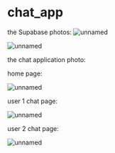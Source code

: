 # chat_app

the Supabase photos:
![unnamed](https://github.com/user-attachments/assets/6d23d6ee-548b-449d-a67b-ec202ae03f53)

![unnamed](https://github.com/user-attachments/assets/a97d9553-c48b-4275-bbc3-8faf528e685a)

the chat application photo:

home page:

![unnamed](https://github.com/user-attachments/assets/59a16db6-d280-4aa7-a6e8-ea11f172ddc5)

user 1 chat page:

![unnamed](https://github.com/user-attachments/assets/fee2e43e-673e-4ee4-8377-a54060035667)

user 2 chat page:

![unnamed](https://github.com/user-attachments/assets/0461050d-d93c-429d-b124-35e92882dce6)
